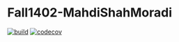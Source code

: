 # Fall1402-MahdiShahMoradi

[![build](https://github.com/Star-Academy/Fall1402-MahdiShahMoradi/actions/workflows/buildPipeline.yml/badge.svg)](https://github.com/Star-Academy/Fall1402-MahdiShahMoradi/actions/workflows/buildPipeline.yml)
[![codecov](https://codecov.io/gh/Star-Academy/Fall1402-MahdiShahMoradi/graph/badge.svg?token=F14L3AK1I8)](https://codecov.io/gh/Star-Academy/Fall1402-MahdiShahMoradi)
